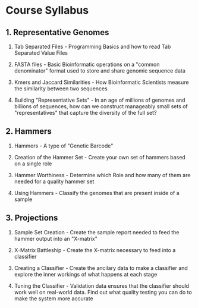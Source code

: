 # Course Syllabus

## 1. Representative Genomes

1. Tab Separated Files - Programming Basics and how to read Tab Separated Value Files

2. FASTA files - Basic Bioinformatic operations on a "common denominator" format used to store and share genomic sequence data

3. Kmers and Jaccard Similarities - How Bioinformatic Scientists measure the similarity between two sequences

4. Building "Representative Sets" - In an age of millions of genomes and billions of sequences, how can we construct manageably small sets of "representatives" that capture the diversity of the full set?

## 2. Hammers

1. Hammers - A type of "Genetic Barcode"

2. Creation of the Hammer Set - Create your own set of hammers based on a single role

3. Hammer Worthiness - Determine which Role and how many of them are needed for a quality hammer set

4. Using Hammers - Classify the genomes that are present inside of a sample

## 3. Projections

1. Sample Set Creation - Create the sample report needed to feed the hammer output into an "X-matrix"

2. X-Matrix Battleship - Create the X-matrix necessary to feed into a classifier

3. Creating a Classifier - Create the ancilary data to make a classifier and explore the inner workings of what happens at each stage

4. Tuning the Classifier - Validation data ensures that the classifier should work well on real-world data. Find out what quality testing you can do to make the system more accurate
